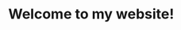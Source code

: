<html>
  <head>
    <title>
    Title
    </title>
  </head>
  <body>
    <h1>
    Welcome to my website!
    </h1>
  </body>
</html>

